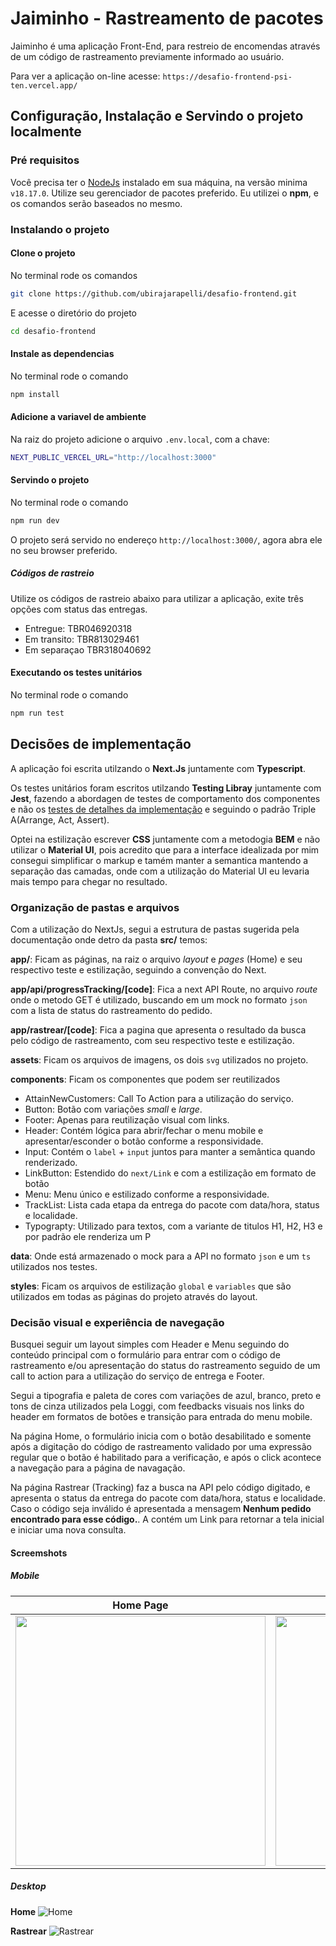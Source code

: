 # Jaiminho - Rastreamento de pacotes
Jaiminho é uma aplicação Front-End, para restreio de encomendas através de um código de rastreamento previamente informado ao usuário. 

Para ver a aplicação on-line acesse:
`https://desafio-frontend-psi-ten.vercel.app/`

## Configuração, Instalação e Servindo o projeto localmente

### Pré requisitos
Você precisa ter o [NodeJs](https://nodejs.org) instalado em sua máquina, na versão minima `v18.17.0`. Utilize seu gerenciador de pacotes preferido. 
Eu utilizei o **npm**, e os comandos serão baseados no mesmo.

### Instalando o projeto

#### Clone o projeto
No terminal rode os comandos

```bash 
git clone https://github.com/ubirajarapelli/desafio-frontend.git
```
E acesse o diretório do projeto

```bash
cd desafio-frontend
```

#### Instale as dependencias
No terminal rode o comando

```bash
npm install
```

#### Adicione a variavel de ambiente
Na raiz do projeto adicione o arquivo `.env.local`, com a chave:

```bash
NEXT_PUBLIC_VERCEL_URL="http://localhost:3000"
```

#### Servindo o projeto
No terminal rode o comando

```bash
npm run dev
```

O projeto será servido no endereço `http://localhost:3000/`, agora abra ele no seu browser preferido.

##### Códigos de rastreio
Utilize os códigos de rastreio abaixo para utilizar a aplicação, exite três opções com status das entregas.

+ Entregue: TBR046920318
+ Em transito: TBR813029461
+ Em separaçao TBR318040692

#### Executando os testes unitários
No terminal rode o comando

```bash
npm run test
```

## Decisões de implementação
A aplicação foi escrita utilzando o **Next.Js** juntamente com **Typescript**.

Os testes unitários foram escritos utilzando **Testing Libray** juntamente com **Jest**, fazendo a abordagen de testes de comportamento dos componentes e não os [testes de detalhes da implementação](https://kentcdodds.com/blog/testing-implementation-details) e seguindo o padrão Triple A(Arrange, Act, Assert).

Optei na estilização escrever **CSS** juntamente com a metodogia **BEM** e não utilizar o **Material UI**, pois acredito que para a interface idealizada por mim consegui simplificar o markup e tamém manter a semantica mantendo a separação das camadas, onde com a utilização do Material UI eu levaria mais tempo para chegar no resultado.

### Organização de pastas e arquivos
Com a utilização do NextJs, segui a estrutura de pastas sugerida pela documentação onde detro da pasta **src/** temos:

**app/**: Ficam as páginas, na raiz o arquivo *layout* e *pages* (Home) e seu respectivo teste e estilização, seguindo a convenção do Next. 

**app/api/progressTracking/[code]**: Fica a next API Route, no arquivo *route* onde o metodo GET é utilizado, buscando em um mock no formato `json` com a lista de status do rastreamento do pedido. 

**app/rastrear/[code]**: Fica a pagina que apresenta o resultado da busca pelo código de rastreamento, com seu respectivo teste e estilização.

**assets**: Ficam os arquivos de imagens, os dois `svg` utilizados no projeto.

**components**: Ficam os componentes que podem ser reutilizados
+ AttainNewCustomers: Call To Action para a utilização do serviço.
+ Button: Botão com variações *small* e *large*.
+ Footer: Apenas para reutilização visual com links.
+ Header: Contém lógica para abrir/fechar o menu mobile e apresentar/esconder o botão conforme a responsividade.
+ Input: Contém o `label` + `input` juntos para manter a semântica quando renderizado.
+ LinkButton: Estendido do `next/Link` e com a estilização em formato de botão
+ Menu: Menu único e estilizado conforme a responsividade.
+ TrackList: Lista cada etapa da entrega do pacote com data/hora, status e localidade.
+ Typograpty: Utilizado para textos, com a variante de titulos H1, H2, H3 e por padrão ele renderiza um P

**data**: Onde está armazenado o mock para a API no formato `json` e um `ts` utilizados nos testes.

**styles**: Ficam os arquivos de estilização `global` e `variables` que são utilizados em todas as páginas do projeto através do layout. 

### Decisão visual e experiência de navegação
Busquei seguir um layout simples com Header e Menu seguindo do conteúdo principal com o formulário para entrar com o código de rastreamento e/ou apresentação do status do rastreamento seguido de um call to action para a utilização do serviço de entrega e Footer.

Segui a tipografia e paleta de cores com variações de azul, branco, preto e tons de cinza utilizados pela Loggi, com feedbacks visuais nos links do header em formatos de botões e transição para entrada do menu mobile.

Na página Home, o formulário inicia com o botão desabilitado e somente após a digitação do código de rastreamento validado por uma expressão regular que o botão é habilitado para a verificação, e após o click acontece a navegação para a página de navagação.

Na página Rastrear (Tracking) faz a busca na API pelo código digitado, e apresenta o status da entrega do pacote com data/hora, status e localidade. Caso o código seja inválido é apresentada a mensagem **Nenhum pedido encontrado para esse código.**. A contém um Link para retornar a tela inicial e iniciar uma nova consulta.

#### Screemshots

##### Mobile
Home Page | Rastrear
--------- | --------
<img src="./docs/desafio-frontend-psi-ten.vercel.app_.png" alt="" width="400" /> | <img src="./docs/desafio-frontend-psi-ten.vercel.app_track.png" alt="" width="400" />


##### Desktop
**Home**
![Home](./docs/desafio-frontend-psi-ten.vercel.app_1440.png)

**Rastrear**
![Rastrear](./docs/desafio-frontend-psi-ten.vercel.app_1440_track.png)
